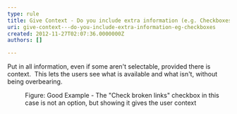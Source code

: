 ```yaml
---
type: rule
title: Give Context - Do you include extra information (e.g. Checkboxes)?
uri: give-context---do-you-include-extra-information-eg-checkboxes
created: 2012-11-27T02:07:36.0000000Z
authors: []

---
```


 
Put in all information, even if some aren't selectable, provided there is context.
   ​
This lets the users see what is available and what isn't, without being overbearing.
<dl class="goodImage"><dt><img src="http&#58;//www.ssw.com.au/ssw/Standards/Rules/Images/BadScanOptions.gif" alt=""></dt>
<dd>Figure&#58; Good Example - The &quot;Check broken links&quot; checkbox in this case is not an option, but showing it gives the user context</dd></dl>
